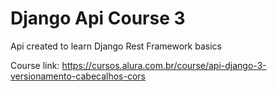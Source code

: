 # Django Api Course 3

Api created to learn Django Rest Framework basics

Course link: https://cursos.alura.com.br/course/api-django-3-versionamento-cabecalhos-cors
